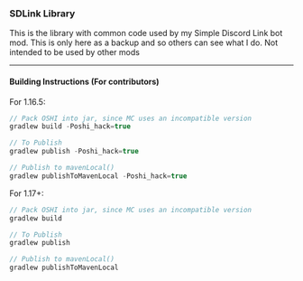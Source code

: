 ### SDLink Library

This is the library with common code used by my Simple Discord Link bot mod. This is only here as a backup and so others can see what I do. Not intended to be used by other mods

***

#### Building Instructions (For contributors)

For 1.16.5:

```gradle
// Pack OSHI into jar, since MC uses an incompatible version
gradlew build -Poshi_hack=true

// To Publish
gradlew publish -Poshi_hack=true

// Publish to mavenLocal()
gradlew publishToMavenLocal -Poshi_hack=true
```

For 1.17+:

```gradle
// Pack OSHI into jar, since MC uses an incompatible version
gradlew build

// To Publish
gradlew publish

// Publish to mavenLocal()
gradlew publishToMavenLocal
```
